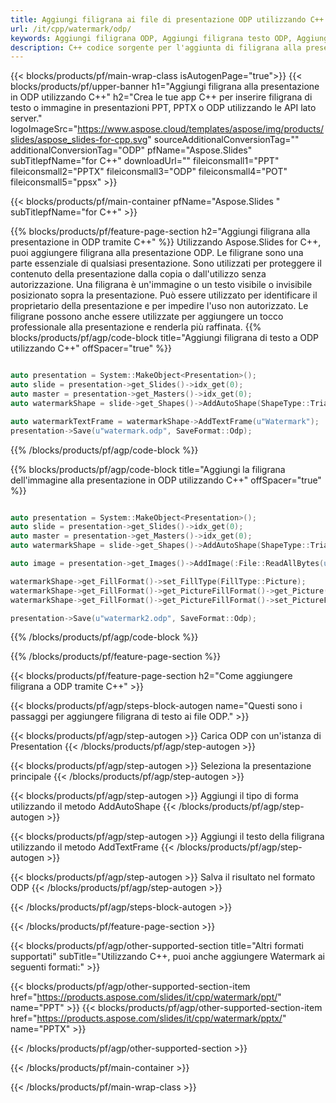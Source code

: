 ```yaml
---
title: Aggiungi filigrana ai file di presentazione ODP utilizzando C++
url: /it/cpp/watermark/odp/
keywords: Aggiungi filigrana ODP, Aggiungi filigrana testo ODP, Aggiungi filigrana immagine ODP
description: C++ codice sorgente per l'aggiunta di filigrana alla presentazione ODP.
---
```


{{< blocks/products/pf/main-wrap-class isAutogenPage="true">}}
{{< blocks/products/pf/upper-banner h1="Aggiungi filigrana alla presentazione in ODP utilizzando C++" h2="Crea le tue app C++ per inserire filigrana di testo o immagine in presentazioni PPT, PPTX o ODP utilizzando le API lato server." logoImageSrc="https://www.aspose.cloud/templates/aspose/img/products/slides/aspose_slides-for-cpp.svg" sourceAdditionalConversionTag="" additionalConversionTag="ODP" pfName="Aspose.Slides" subTitlepfName="for C++" downloadUrl="" fileiconsmall1="PPT" fileiconsmall2="PPTX" fileiconsmall3="ODP" fileiconsmall4="POT" fileiconsmall5="ppsx" >}}

{{< blocks/products/pf/main-container pfName="Aspose.Slides " subTitlepfName="for C++" >}}

{{% blocks/products/pf/feature-page-section  h2="Aggiungi filigrana alla presentazione in ODP tramite C++" %}}
Utilizzando Aspose.Slides for C++, puoi aggiungere filigrana alla presentazione ODP. Le filigrane sono una parte essenziale di qualsiasi presentazione. Sono utilizzati per proteggere il contenuto della presentazione dalla copia o dall'utilizzo senza autorizzazione. Una filigrana è un'immagine o un testo visibile o invisibile posizionato sopra la presentazione. Può essere utilizzato per identificare il proprietario della presentazione e per impedire l'uso non autorizzato. Le filigrane possono anche essere utilizzate per aggiungere un tocco professionale alla presentazione e renderla più raffinata. 
{{% blocks/products/pf/agp/code-block title="Aggiungi filigrana di testo a ODP utilizzando C++" offSpacer="true" %}}

```cpp

auto presentation = System::MakeObject<Presentation>();
auto slide = presentation->get_Slides()->idx_get(0);
auto master = presentation->get_Masters()->idx_get(0);
auto watermarkShape = slide->get_Shapes()->AddAutoShape(ShapeType::Triangle, 0.0f, 0.0f, 0.0f, 0.0f);

auto watermarkTextFrame = watermarkShape->AddTextFrame(u"Watermark");
presentation->Save(u"watermark.odp", SaveFormat::Odp);
```

{{% /blocks/products/pf/agp/code-block %}}

{{% blocks/products/pf/agp/code-block title="Aggiungi la filigrana dell'immagine alla presentazione in ODP utilizzando C++" offSpacer="true" %}}

```cpp

auto presentation = System::MakeObject<Presentation>();
auto slide = presentation->get_Slides()->idx_get(0);
auto master = presentation->get_Masters()->idx_get(0);
auto watermarkShape = slide->get_Shapes()->AddAutoShape(ShapeType::Triangle, 0.0f, 0.0f, 0.0f, 0.0f);

auto image = presentation->get_Images()->AddImage(:File::ReadAllBytes(u"watermark.png"));

watermarkShape->get_FillFormat()->set_FillType(FillType::Picture);
watermarkShape->get_FillFormat()->get_PictureFillFormat()->get_Picture()->set_Image(image);
watermarkShape->get_FillFormat()->get_PictureFillFormat()->set_PictureFillMode(PictureFillMode::Stretch);

presentation->Save(u"watermark2.odp", SaveFormat::Odp);
```

{{% /blocks/products/pf/agp/code-block %}}

{{% /blocks/products/pf/feature-page-section %}}

{{< blocks/products/pf/feature-page-section  h2="Come aggiungere filigrana a ODP tramite C++" >}}

{{< blocks/products/pf/agp/steps-block-autogen name="Questi sono i passaggi per aggiungere filigrana di testo ai file ODP." >}}

{{< blocks/products/pf/agp/step-autogen >}}
Carica ODP con un'istanza di Presentation
{{< /blocks/products/pf/agp/step-autogen >}}

{{< blocks/products/pf/agp/step-autogen >}}
Seleziona la presentazione principale
{{< /blocks/products/pf/agp/step-autogen >}}

{{< blocks/products/pf/agp/step-autogen >}}
Aggiungi il tipo di forma utilizzando il metodo AddAutoShape
{{< /blocks/products/pf/agp/step-autogen >}}

{{< blocks/products/pf/agp/step-autogen >}}
Aggiungi il testo della filigrana utilizzando il metodo AddTextFrame
{{< /blocks/products/pf/agp/step-autogen >}}

{{< blocks/products/pf/agp/step-autogen >}}
Salva il risultato nel formato ODP
{{< /blocks/products/pf/agp/step-autogen >}}

{{< /blocks/products/pf/agp/steps-block-autogen >}}

{{< /blocks/products/pf/feature-page-section >}}

{{< blocks/products/pf/agp/other-supported-section title="Altri formati supportati" subTitle="Utilizzando C++, puoi anche aggiungere Watermark ai seguenti formati:" >}}

{{< blocks/products/pf/agp/other-supported-section-item href="https://products.aspose.com/slides/it/cpp/watermark/ppt/" name="PPT" >}}
{{< blocks/products/pf/agp/other-supported-section-item href="https://products.aspose.com/slides/it/cpp/watermark/pptx/" name="PPTX" >}}


{{< /blocks/products/pf/agp/other-supported-section >}}

{{< /blocks/products/pf/main-container >}}
    
{{< /blocks/products/pf/main-wrap-class >}}